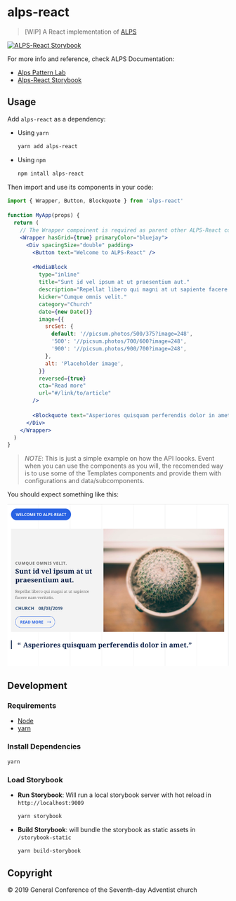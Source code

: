 # alps-react

> [WIP] A React implementation of [ALPS](http://alps.adventist.io/v3)

[![ALPS-React Storybook](https://cdn.jsdelivr.net/gh/storybooks/brand@master/badge/badge-storybook.svg)](https://alps-react.adventist.io/)

For more info and reference, check ALPS Documentation:

- [Alps Pattern Lab](https://alps.adventist.io/v3/)
- [Alps-React Storybook](https://alps-react.adventist.io/)

## Usage

Add `alps-react` as a dependency:

- Using `yarn`

  ```bash
  yarn add alps-react
  ```

- Using `npm`

  ```bash
  npm intall alps-react
  ```

Then import and use its components in your code:

```jsx
import { Wrapper, Button, Blockquote } from 'alps-react'

function MyApp(props) {
  return (
    // The Wrapper compoinent is required as parent other ALPS-React components (normally in your App root)
    <Wrapper hasGrid={true} primaryColor="bluejay">
      <Div spacingSize="double" padding>
        <Button text="Welcome to ALPS-React" />

        <MediaBlock
          type="inline"
          title="Sunt id vel ipsum at ut praesentium aut."
          description="Repellat libero qui magni at ut sapiente facere nam veritatis."
          kicker="Cumque omnis velit."
          category="Church"
          date={new Date()}
          image={{
            srcSet: {
              default: '//picsum.photos/500/375?image=248',
              '500': '//picsum.photos/700/600?image=248',
              '900': '//picsum.photos/900/700?image=248',
            },
            alt: 'Placeholder image',
          }}
          reversed={true}
          cta="Read more"
          url="#/link/to/article"
        />

        <Blockquote text="Asperiores quisquam perferendis dolor in amet." />
      </Div>
    </Wrapper>
  )
}
```

> _NOTE_: This is just a simple example on how the API loooks. Event when you can use the components as you will, the recomended way is to use some of the Templates components and provide them with configurations and data/subcomponents.

You should expect something like this:

![Example output](public/example-output.png?raw=true)

## Development

### Requirements

- [Node](https://nodejs.org)
- [yarn](https://yarnpkg.com/en/docs/install)

### Install Dependencies

```bash
yarn
```

### Load Storybook

- **Run Storybook**: Will run a local storybook server with hot reload in `http://localhost:9009`

  ```bash
  yarn storybook
  ```

- **Build Storybook**: will bundle the storybook as static assets in `/storybook-static`

  ```bash
  yarn build-storybook
  ```

## Copyright

&copy; 2019 General Conference of the Seventh-day Adventist church
